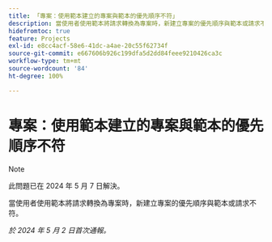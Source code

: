 ```yaml
---
title: 「專案：使用範本建立的專案與範本的優先順序不符」
description: 當使用者使用範本將請求轉換為專案時，新建立專案的優先順序與範本或請求不符。
hidefromtoc: true
feature: Projects
exl-id: e8cc4acf-58e6-41dc-a4ae-20c55f62734f
source-git-commit: e667606b926c199dfa5d2dd84feee9210426ca3c
workflow-type: tm+mt
source-wordcount: '84'
ht-degree: 100%

---
```


# 專案：使用範本建立的專案與範本的優先順序不符

>[!NOTE]
>
>此問題已在 2024 年 5 月 7 日解決。

當使用者使用範本將請求轉換為專案時，新建立專案的優先順序與範本或請求不符。

_於 2024 年 5 月 2 日首次通報。_
